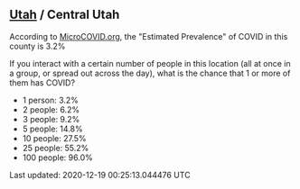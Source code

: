 
## [Utah](/united-states/utah) / Central Utah

According to [MicroCOVID.org](http://microcovid.org),
the "Estimated Prevalence" of COVID in this county is 3.2%

If you interact with a certain number of people in this location
(all at once in a group, or spread out across the day), what is the chance that
1 or more of them has COVID?

- 1 person: 3.2%
- 2 people: 6.2%
- 3 people: 9.2%
- 5 people: 14.8%
- 10 people: 27.5%
- 25 people: 55.2%
- 100 people: 96.0%

Last updated: 2020-12-19 00:25:13.044476 UTC
